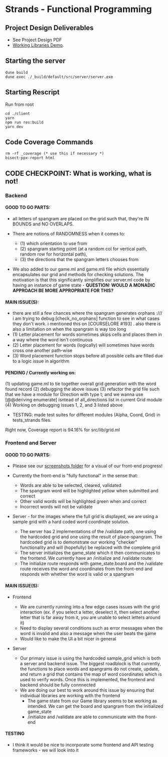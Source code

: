 # Strands - Functional Programming 

## Project Design Deliverables
* See Project Design PDF
* [Working Libraries Demo](https://livejohnshopkins-my.sharepoint.com/:v:/g/personal/mchoi42_jh_edu/ETfg_QCS2yFCi37OMw1g6RYBx7ji-p8WKJmzipr4PIf1gQ?nav=eyJyZWZlcnJhbEluZm8iOnsicmVmZXJyYWxBcHAiOiJPbmVEcml2ZUZvckJ1c2luZXNzIiwicmVmZXJyYWxBcHBQbGF0Zm9ybSI6IldlYiIsInJlZmVycmFsTW9kZSI6InZpZXciLCJyZWZlcnJhbFZpZXciOiJNeUZpbGVzTGlua0NvcHkifX0&e=hbbMwN).


## Starting the server
```
dune build
dune exec ./_build/default/src/server/server.exe 

```

## Starting Rescript
Run from root

```
cd ./client
yarn
npm run res:build
yarn dev

```

## Code Coverage Commands
```
rm -rf _coverage (* use this if necessary *)
bisect-ppx-report html
```

## CODE CHECKPOINT: What is working, what is not!
### Backend
#### GOOD TO GO PARTS: 
- all letters of spangram are placed on the grid such that, they're IN BOUNDS and NO OVERLAPS.
- There are notions of RANDOMNESS when it comes to:
    - (1) which orientation to use from
    - (2) spangram starting point (at a random col for vertical path, random row for horizontal path),
    - (3) the directions that the spangram letters chooses from 

- We also added to our game.ml and game.mli file which essentially encapsulates our grid and methods for checking solutions. The motivation is that this significantly simplifies our server.ml code by having an instance of game state - **QUESTION: WOULD A MONADIC APPROACH BE MORE APPROPRIATE FOR THIS?**

#### MAIN ISSUE(S): 
- there are still a few chances where the spangram generates orphans :/// i am trying to debug [check_no_orphans] function to see in what cases they don't work. i mentioned this on [COURSELORE #193] . also there is also a limitation on when the spangram is way too long
- (1) Letter placement for words sometimes skips cells and places them in a way where the word isn't continuous
- (2) Letter placement for words (logically) will sometimes have words cross one another path-wise
- (3) Word placement function stops before all possible cells are filled due to a logic issue in algorithm

#### PENDING / Currently working on: 
(1) updating game.ml to tie together overall grid generation with the word found record 
(2) debugging the above issues 
(3) refactor the grid file such that we have a module for Direction with type t;
and we wanna use [@@deriving enumerate] isntead of all_directions list in current Grid module
(4) Working on debugging issues 1, 2, and 3 listed above

- TESTING: made test suites for different modules (Alpha, Coord, Grid) in tests_strands files. 

Right now, Coverage report is 94.16% for src/lib/grid.ml

### Frontend and Server
#### GOOD TO GO PARTS: 
- Please see our [screenshots folder](./screenshots/) for a visual of our front-end progress!
- Currently the front-end is "fully functional" in the sense that:
    - Words are able to be selected, cleared, validated
    - The spangram word will be highlighted yellow when submitted and correct
    - Other valid words will be highlighted green when and correct
    - Incorrect words will not be validate
    
- Server - for the images where the full grid is displayed, we are using a sample grid with a hard coded word coordinate solution. 
    - The server has 2 implementations of the /validate path, one using the hardcoded grid and one using the result of place-spangram. The hardcoded grid is to demonstrate our working "checker" functionality and will (hopefully) be replaced with the complete grid
    - The server initializes the game_state which it then communicates to the frontend. We currently have an /initialize and /validate route:
    - The initialize route responds with game_state.board and the /validate route receives the word and coordinates from the front-end and responds with whether the word is valid or a spangram
    

#### MAIN ISSUE(S):
- Frontend
    - We are currently running into a few edge cases issues with the grid interaction (ex. if you select a letter, deselect it, then select another letter that is far away from it, you are unable to select letters around it)
    - Need to display several conditions such as error messages when the word is invalid and also a message when the user beats the game
    - Would like to make the UI a bit nicer in general

- Server
    - Our primary issue is using the hardcoded sample_grid which is both a server and backend issue. The biggest roadblock is that currently, the functions to place words and spangrams do not create, update, and return a grid that contains the map of word coordinates which is used to verify words. Once this is implemented, the frontend and backend should be fully connnected
    - We are doing our best to work around this issue by ensuring that individual libraries are working with the frontend
        - The game state from our Game library seems to be working as intended. We can get the board and spangram from the initialized game_state
        - /initialize and /validate are able to communicate with the front-end


#### TESTING
- I think it would be nice to incorporate some frontend and API testing frameworks - we will look into it